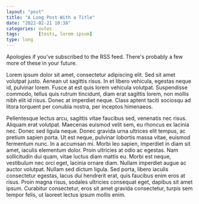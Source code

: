```yaml
---
layout: "post"
title: "A Long Post With a Title"
date: "2022-02-21 10:38"
categories: notes
tags:		[tests, lorem ipsum]
type: long
---
```

Apologies if you've subscribed to the RSS feed. There's probably a few more of these in your future.

Lorem ipsum dolor sit amet, consectetur adipiscing elit. Sed sit amet volutpat justo. Aenean ut sagittis risus. In et libero vehicula, egestas neque id, pulvinar lorem. Fusce at est quis lorem vehicula volutpat. Suspendisse commodo, tellus quis rutrum tincidunt, diam erat sagittis lorem, non mollis nibh elit id risus. Donec at imperdiet neque. Class aptent taciti sociosqu ad litora torquent per conubia nostra, per inceptos himenaeos.

Pellentesque lectus arcu, sagittis vitae faucibus sed, venenatis nec risus. Aliquam erat volutpat. Maecenas euismod velit sem, eu rhoncus ex lacinia nec. Donec sed ligula neque. Donec gravida urna ultrices elit tempus, ac pretium sapien porta. Ut est neque, pulvinar lobortis massa vitae, euismod fermentum nunc. In a accumsan mi. Morbi leo sapien, imperdiet in diam sit amet, iaculis elementum dolor. Proin ultricies at odio ac egestas. Nam sollicitudin dui quam, vitae luctus diam mattis eu. Morbi est neque, vestibulum nec orci eget, lacinia ornare diam. Nullam imperdiet augue ac auctor volutpat. Nullam sed dictum ligula. Sed porta, libero iaculis consectetur egestas, lacus dui hendrerit erat, quis faucibus enim eros at risus. Proin magna risus, sodales ultricies consequat eget, dapibus sit amet ipsum. Curabitur consectetur, eros sit amet gravida consectetur, turpis sem tempor felis, ut laoreet lectus ipsum mollis enim.
